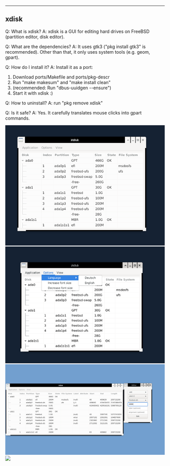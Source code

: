 
------------------------
xdisk
------------------------
Q: What is xdisk?
A: xdisk is a GUI for editing hard drives on FreeBSD (partition editor, disk editor). 

Q: What are the dependencies?
A: It uses gtk3 ("pkg install gtk3" is recommended). Other than that, it only uses
system tools (e.g. geom, gpart).

Q: How do I install it?
A: Install it as a port:
1. Download ports/Makefile and ports/pkg-descr
2. Run "make makesum" and "make install clean"
3. (recommended: Run "dbus-uuidgen --ensure")
4. Start it with xdisk :)

Q: How to uninstall?
A: run "pkg remove xdisk"

Q: Is it safe? 
A: Yes. It carefully translates mouse clicks into gpart commands.

![](screenshot/xdisk-1.png)
![](screenshot/xdisk-2.png)
![](screenshot/xdisk-3.png)
![](screenshot/xdisk-4.png)
